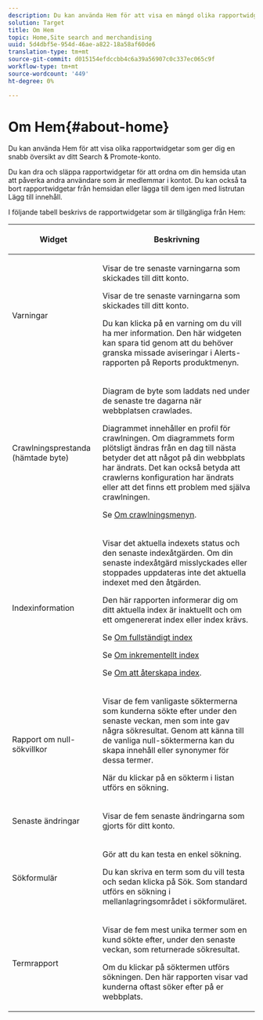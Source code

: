 ```yaml
---
description: Du kan använda Hem för att visa en mängd olika rapportwidgetar som ger dig en snabb översikt av ditt Search&amp;Promote-konto.
solution: Target
title: Om Hem
topic: Home,Site search and merchandising
uuid: 5d4dbf5e-954d-46ae-a822-18a58af60de6
translation-type: tm+mt
source-git-commit: d015154efdccbb4c6a39a56907c0c337ec065c9f
workflow-type: tm+mt
source-wordcount: '449'
ht-degree: 0%

---
```



# Om Hem{#about-home}

Du kan använda Hem för att visa olika rapportwidgetar som ger dig en snabb översikt av ditt Search &amp; Promote-konto.

Du kan dra och släppa rapportwidgetar för att ordna om din hemsida utan att påverka andra användare som är medlemmar i kontot. Du kan också ta bort rapportwidgetar från hemsidan eller lägga till dem igen med listrutan Lägg till innehåll.

I följande tabell beskrivs de rapportwidgetar som är tillgängliga från Hem:

<table> 
 <thead> 
  <tr> 
   <th colname="col1" class="entry"> <p>Widget </p> </th> 
   <th colname="col2" class="entry"> <p>Beskrivning </p> </th> 
  </tr>
 </thead>
 <tbody> 
  <tr> 
   <td colname="col1"> <p><span class="uicontrol">Varningar</span> </p> </td> 
   <td colname="col2"> <p> Visar de tre senaste varningarna som skickades till ditt konto. </p> <p>Visar de tre senaste varningarna som skickades till ditt konto. </p> <p>Du kan klicka på en varning om du vill ha mer information. Den här widgeten kan spara tid genom att du behöver granska missade aviseringar i <span class="uicontrol"> Alerts</span>-rapporten på <span class="uicontrol"> Reports</span> produktmenyn. </p> </td> 
  </tr> 
  <tr> 
   <td colname="col1"> <p><span class="uicontrol">Crawlningsprestanda (hämtade byte)</span> </p> </td> 
   <td colname="col2"> <p>Diagram de byte som laddats ned under de senaste tre dagarna när webbplatsen crawlades. </p> <p>Diagrammet innehåller en profil för crawlningen. Om diagrammets form plötsligt ändras från en dag till nästa betyder det att något på din webbplats har ändrats. Det kan också betyda att crawlerns konfiguration har ändrats eller att det finns ett problem med själva crawlningen. </p> <p>Se <a href="c-about-settings-menu/c-about-crawling-menu.md#concept_59307680C6724E93952ADE5044983AF6" format="dita" scope="local"> Om crawlningsmenyn</a>. </p> </td> 
  </tr> 
  <tr> 
   <td colname="col1"> <p><span class="uicontrol">Indexinformation</span> </p> </td> 
   <td colname="col2"> <p>Visar det aktuella indexets status och den senaste indexåtgärden. Om din senaste indexåtgärd misslyckades eller stoppades uppdateras inte det aktuella indexet med den åtgärden. </p> <p>Den här rapporten informerar dig om ditt aktuella index är inaktuellt och om ett omgenererat index eller index krävs. </p> <p>Se <a href="c-about-index-menu/c-about-full-index.md#concept_C69BD21863FD4856B49326F35DB570D3" format="dita" scope="local"> Om fullständigt index</a> </p> <p>Se <a href="c-about-index-menu/c-about-incremental-index.md#concept_A7770F0552D14C47B3DDB65DB78FFFEE" format="dita" scope="local"> Om inkrementellt index</a> </p> <p>Se <a href="c-about-index-menu/c-about-regenerate-index.md#concept_6CBE6B8D18EF47D293091CBA542245FA" format="dita" scope="local"> Om att återskapa index</a>. </p> </td> 
  </tr> 
  <tr> 
   <td colname="col1"> <p><span class="uicontrol">Rapport om null-sökvillkor</span> </p> </td> 
   <td colname="col2"> <p> Visar de fem vanligaste söktermerna som kunderna sökte efter under den senaste veckan, men som inte gav några sökresultat. Genom att känna till de vanliga null-söktermerna kan du skapa innehåll eller synonymer för dessa termer. </p> <p>När du klickar på en sökterm i listan utförs en sökning. </p> </td> 
  </tr> 
  <tr> 
   <td colname="col1"> <p><span class="uicontrol">Senaste ändringar</span> </p> </td> 
   <td colname="col2"> <p> Visar de fem senaste ändringarna som gjorts för ditt konto. </p> </td> 
  </tr> 
  <tr> 
   <td colname="col1"> <p><span class="uicontrol">Sökformulär</span> </p> </td> 
   <td colname="col2"> <p>Gör att du kan testa en enkel sökning. </p> <p> Du kan skriva en term som du vill testa och sedan klicka på <span class="uicontrol"> Sök</span>. Som standard utförs en sökning i mellanlagringsområdet i sökformuläret. </p> </td> 
  </tr> 
  <tr> 
   <td colname="col1"> <p><span class="uicontrol">Termrapport</span> </p> </td> 
   <td colname="col2"> <p>Visar de fem mest unika termer som en kund sökte efter, under den senaste veckan, som returnerade sökresultat. </p> <p> Om du klickar på söktermen utförs sökningen. Den här rapporten visar vad kunderna oftast söker efter på er webbplats. </p> </td> 
  </tr> 
 </tbody> 
</table>

